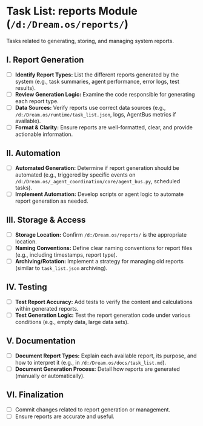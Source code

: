 # Task List: reports Module (`/d:/Dream.os/reports/`)

Tasks related to generating, storing, and managing system reports.

## I. Report Generation

-   [ ] **Identify Report Types:** List the different reports generated by the system (e.g., task summaries, agent performance, error logs, test results).
-   [ ] **Review Generation Logic:** Examine the code responsible for generating each report type.
-   [ ] **Data Sources:** Verify reports use correct data sources (e.g., `/d:/Dream.os/runtime/task_list.json`, logs, AgentBus metrics if available).
-   [ ] **Format & Clarity:** Ensure reports are well-formatted, clear, and provide actionable information.

## II. Automation

-   [ ] **Automated Generation:** Determine if report generation should be automated (e.g., triggered by specific events on `/d:/Dream.os/_agent_coordination/core/agent_bus.py`, scheduled tasks).
-   [ ] **Implement Automation:** Develop scripts or agent logic to automate report generation as needed.

## III. Storage & Access

-   [ ] **Storage Location:** Confirm `/d:/Dream.os/reports/` is the appropriate location.
-   [ ] **Naming Conventions:** Define clear naming conventions for report files (e.g., including timestamps, report type).
-   [ ] **Archiving/Rotation:** Implement a strategy for managing old reports (similar to `task_list.json` archiving).

## IV. Testing

-   [ ] **Test Report Accuracy:** Add tests to verify the content and calculations within generated reports.
-   [ ] **Test Generation Logic:** Test the report generation code under various conditions (e.g., empty data, large data sets).

## V. Documentation

-   [ ] **Document Report Types:** Explain each available report, its purpose, and how to interpret it (e.g., in `/d:/Dream.os/docs/task_list.md`).
-   [ ] **Document Generation Process:** Detail how reports are generated (manually or automatically).

## VI. Finalization

-   [ ] Commit changes related to report generation or management.
-   [ ] Ensure reports are accurate and useful. 